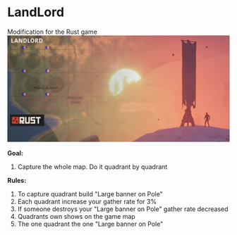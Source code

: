 # LandLord
Modification for the Rust game
![alt text](https://github.com/bravoavo/LandLord/blob/main/rust-landlord.png?raw=true)

**Goal:**
1. Capture the whole map. Do it quadrant by quadrant

**Rules:**
1. To capture quadrant build "Large banner on Pole"
2. Each quadrant increase your gather rate for 3%
3. If someone destroys your "Large banner on Pole" gather rate decreased
4. Quadrants own shows on the game map
5. The one quadrant the one "Large banner on Pole"



